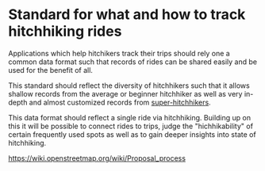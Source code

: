 # Standard for what and how to track hitchhiking rides

Applications which help hitchikers track their trips should rely one a common data format such that records of rides can be shared easily and be used for the benefit of all.

This standard should reflect the diversity of hitchhikers such that it allows shallow records from the average or beginner hitchhiker as well as very in-depth and almost customized records from [super-hitchhikers](https://prino.neocities.org/miscellaneous/keeping-statistics).

This data format should reflect a single ride via hitchhiking. Building up on this it will be possible to connect rides to trips, judge the "hichhikability" of certain frequently used spots as well as to gain deeper insights into state of hitchhiking.


https://wiki.openstreetmap.org/wiki/Proposal_process
